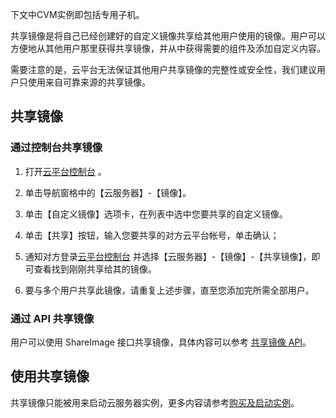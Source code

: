 下文中CVM实例即包括专用子机。

共享镜像是将自己已经创建好的自定义镜像共享给其他用户使用的镜像。用户可以方便地从其他用户那里获得共享镜像，并从中获得需要的组件及添加自定义内容。

需要注意的是，云平台无法保证其他用户共享镜像的完整性或安全性，我们建议用户只使用来自可靠来源的共享镜像。

## 共享镜像
### 通过控制台共享镜像

1) 打开[云平台控制台](https://console.tce.fsphere.c) 。

2) 单击导航窗格中的【云服务器】-【镜像】。

3) 单击【自定义镜像】选项卡，在列表中选中您要共享的自定义镜像。

4) 单击【共享】按钮，输入您要共享的对方云平台帐号，单击确认；

5) 通知对方登录[云平台控制台](https://console.tce.fsphere.c) 并选择【云服务器】-【镜像】-【共享镜像】，即可查看找到刚刚共享给其的镜像。

6) 要与多个用户共享此镜像，请重复上述步骤，直至您添加完所需全部用户。

### 通过 API 共享镜像
用户可以使用 ShareImage 接口共享镜像，具体内容可以参考 [共享镜像 API](http://tce.fsphere.cn/doc/api/229/2361)。

## 使用共享镜像
共享镜像只能被用来启动云服务器实例，更多内容请参考[购买及启动实例](/doc/product/213/4855)。